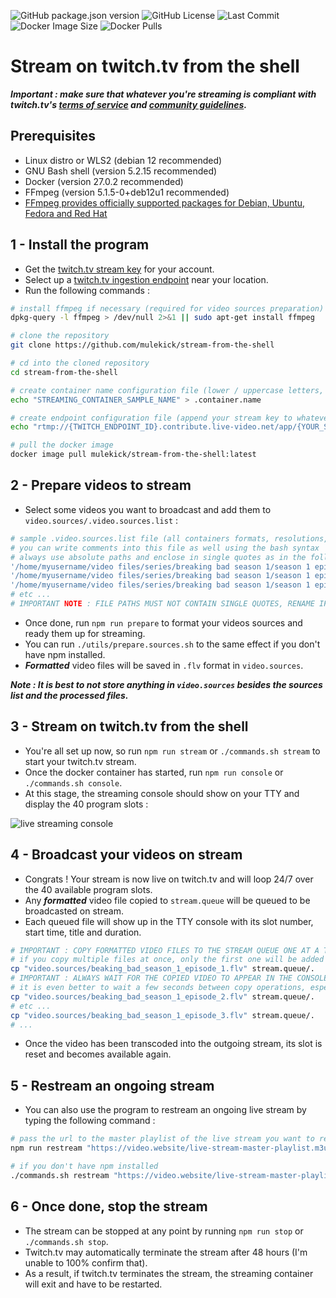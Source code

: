 ![GitHub package.json version](https://img.shields.io/github/package-json/v/mulekick/stream-from-the-shell)
![GitHub License](https://img.shields.io/github/license/mulekick/stream-from-the-shell)
![Last Commit](https://img.shields.io/github/last-commit/mulekick/stream-from-the-shell)
![Docker Image Size](https://img.shields.io/docker/image-size/mulekick/stream-from-the-shell)
![Docker Pulls](https://img.shields.io/docker/pulls/mulekick/stream-from-the-shell)

# Stream on twitch.tv from the shell

**_Important : make sure that whatever you're streaming is compliant with twitch.tv's [terms of service](https://www.twitch.tv/p/en/legal/terms-of-service/) and [community guidelines](https://safety.twitch.tv/s/article/Community-Guidelines?language=en_US)._**

## Prerequisites

- Linux distro or WLS2 (debian 12 recommended)
- GNU Bash shell (version 5.2.15 recommended)
- Docker (version 27.0.2 recommended)
- FFmpeg (version  5.1.5-0+deb12u1 recommended)
- [FFmpeg provides officially supported packages for Debian, Ubuntu, Fedora and Red Hat](https://ffmpeg.org/download.html)

## 1 - Install the program

- Get the [twitch.tv stream key](https://help.twitch.tv/s/article/twitch-stream-key-faq?language=en_US) for your account.
- Select up a [twitch.tv ingestion endpoint](https://help.twitch.tv/s/twitch-ingest-recommendation?language=en_US) near your location.
- Run the following commands :

```bash
# install ffmpeg if necessary (required for video sources preparation)
dpkg-query -l ffmpeg > /dev/null 2>&1 || sudo apt-get install ffmpeg

# clone the repository
git clone https://github.com/mulekick/stream-from-the-shell

# cd into the cloned repository
cd stream-from-the-shell

# create container name configuration file (lower / uppercase letters, numbers and dashes allowed)
echo "STREAMING_CONTAINER_SAMPLE_NAME" > .container.name

# create endpoint configuration file (append your stream key to whatever URL you selected)
echo "rtmp://{TWITCH_ENDPOINT_ID}.contribute.live-video.net/app/{YOUR_STREAM_KEY}" > .twitch.endpoint

# pull the docker image
docker image pull mulekick/stream-from-the-shell:latest
```

## 2 - Prepare videos to stream

- Select some videos you want to broadcast and add them to ```video.sources/.video.sources.list``` :

```bash
# sample .video.sources.list file (all containers formats, resolutions, framerates etc ... are permitted)
# you can write comments into this file as well using the bash syntax
# always use absolute paths and enclose in single quotes as in the following examples :
'/home/myusername/video files/series/breaking bad season 1/season 1 episode 1.mp4'
'/home/myusername/video files/series/breaking bad season 1/season 1 episode 2.mp4'
'/home/myusername/video files/series/breaking bad season 1/season 1 episode 3.mp4'
# etc ...
# IMPORTANT NOTE : FILE PATHS MUST NOT CONTAIN SINGLE QUOTES, RENAME IF NECESSARY 
```

- Once done, run ```npm run prepare``` to format your videos sources and ready them up for streaming.
- You can run ```./utils/prepare.sources.sh``` to the same effect if you don't have npm installed.
- **_Formatted_** video files will be saved in ```.flv``` format in ```video.sources```.

**_Note : It is best to not store anything in ```video.sources``` besides the sources list and the processed files._**

## 3 - Stream on twitch.tv from the shell

- You're all set up now, so run ```npm run stream``` or ```./commands.sh stream``` to start your twitch.tv stream.
- Once the docker container has started, run ```npm run console``` or ```./commands.sh console```.
- At this stage, the streaming console should show on your TTY and display the 40 program slots :

![live streaming console](https://i.yourimageshare.com/9qxQtl0lLg.PNG)

## 4 - Broadcast your videos on stream

- Congrats ! Your stream is now live on twitch.tv and will loop 24/7 over the 40 available program slots.
- Any **_formatted_** video file copied to ```stream.queue``` will be queued to be broadcasted on stream.
- Each queued file will show up in the TTY console with its slot number, start time, title and duration.

```bash
# IMPORTANT : COPY FORMATTED VIDEO FILES TO THE STREAM QUEUE ONE AT A TIME
# if you copy multiple files at once, only the first one will be added
cp "video.sources/beaking_bad_season_1_episode_1.flv" stream.queue/.
# IMPORTANT : ALWAYS WAIT FOR THE COPIED VIDEO TO APPEAR IN THE CONSOLE BEFORE COPYING THE NEXT ONE
# it is even better to wait a few seconds between copy operations, especially when working with large videos
cp "video.sources/beaking_bad_season_1_episode_2.flv" stream.queue/.
# etc ...
cp "video.sources/beaking_bad_season_1_episode_3.flv" stream.queue/.
# ...
```

- Once the video has been transcoded into the outgoing stream, its slot is reset and becomes available again. 

## 5 - Restream an ongoing stream

- You can also use the program to restream an ongoing live stream by typing the following command :

```bash
# pass the url to the master playlist of the live stream you want to restream
npm run restream "https://video.website/live-stream-master-playlist.m3u8"

# if you don't have npm installed
./commands.sh restream "https://video.website/live-stream-master-playlist.m3u8"
```

## 6 - Once done, stop the stream

- The stream can be stopped at any point by running ```npm run stop``` or ```./commands.sh stop```.
- Twitch.tv may automatically terminate the stream after 48 hours (I'm unable to 100% confirm that).
- As a result, if twitch.tv terminates the stream, the streaming container will exit and have to be restarted.